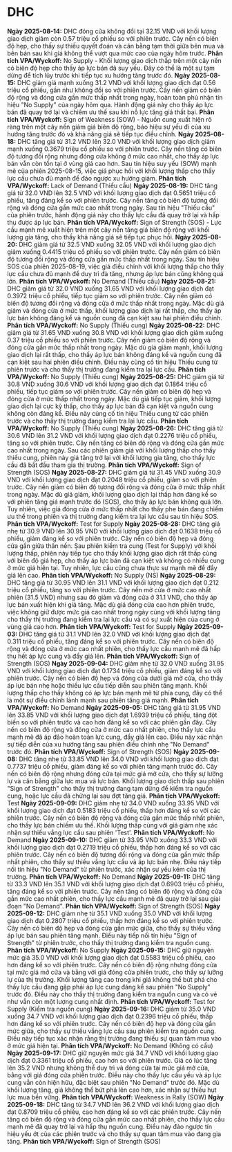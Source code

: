 # DHC

**Ngày 2025-08-14:** DHC đóng cửa không đổi tại 32.15 VND với khối lượng giao dịch giảm còn 0.57 triệu cổ phiếu so với phiên trước. Cây nến có biên độ hẹp, cho thấy sự thiếu quyết đoán và cân bằng tạm thời giữa bên mua và bên bán sau khi giá không thể vượt qua mức cao của ngày hôm trước. **Phân tích VPA/Wyckoff:** No Supply - Khối lượng giao dịch thấp trên một cây nến có biên độ hẹp cho thấy áp lực bán đã suy yếu. Đây có thể là một sự tạm dừng để tích lũy trước khi tiếp tục xu hướng tăng trước đó.
**Ngày 2025-08-15:** DHC giảm giá mạnh xuống 31.2 VND với khối lượng giao dịch đạt 0.56 triệu cổ phiếu, gần như không đổi so với phiên trước. Cây nến giảm có biên độ rộng và đóng cửa gần mức thấp nhất trong ngày, hoàn toàn phủ nhận tín hiệu "No Supply" của ngày hôm qua. Hành động giá này cho thấy áp lực bán đã quay trở lại và chiếm ưu thế sau khi nỗ lực tăng giá thất bại. **Phân tích VPA/Wyckoff:** Sign of Weakness (SOW) - Nguồn cung xuất hiện rõ ràng trên một cây nến giảm giá biên độ rộng, báo hiệu sự yếu đi của xu hướng tăng trước đó và khả năng giá sẽ tiếp tục điều chỉnh.
**Ngày 2025-08-18:** DHC tăng giá từ 31.2 VND lên 32.0 VND với khối lượng giao dịch giảm mạnh xuống 0.3679 triệu cổ phiếu so với phiên trước. Cây nến tăng có biên độ tương đối rộng nhưng đóng cửa không ở mức cao nhất, cho thấy áp lực bán vẫn còn tồn tại ở vùng giá cao hơn. Sau tín hiệu suy yếu (SOW) mạnh mẽ của phiên 2025-08-15, việc giá phục hồi với khối lượng thấp cho thấy lực cầu chưa đủ mạnh để đảo ngược xu hướng giảm. **Phân tích VPA/Wyckoff:** Lack of Demand (Thiếu cầu)
**Ngày 2025-08-19:** DHC tăng giá từ 32.0 VND lên 32.5 VND với khối lượng giao dịch đạt 0.5651 triệu cổ phiếu, tăng đáng kể so với phiên trước. Cây nến tăng có biên độ tương đối rộng và đóng cửa gần mức cao nhất trong ngày. Sau tín hiệu "Thiếu cầu" của phiên trước, hành động giá này cho thấy lực cầu đã quay trở lại và hấp thụ được áp lực bán. **Phân tích VPA/Wyckoff:** Sign of Strength (SOS) - Lực cầu mạnh mẽ xuất hiện trên một cây nến tăng giá biên độ rộng với khối lượng gia tăng, cho thấy khả năng giá sẽ tiếp tục phục hồi.
**Ngày 2025-08-20:** DHC giảm giá từ 32.5 VND xuống 32.05 VND với khối lượng giao dịch giảm xuống 0.4415 triệu cổ phiếu so với phiên trước. Cây nến giảm có biên độ tương đối rộng và đóng cửa gần mức thấp nhất trong ngày. Sau tín hiệu SOS của phiên 2025-08-19, việc giá điều chỉnh với khối lượng thấp cho thấy lực cầu chưa đủ mạnh để duy trì đà tăng, nhưng áp lực bán cũng không quá lớn. **Phân tích VPA/Wyckoff:** No Demand (Thiếu cầu)
**Ngày 2025-08-21:** DHC giảm giá từ 32.0 VND xuống 31.65 VND với khối lượng giao dịch đạt 0.3972 triệu cổ phiếu, tiếp tục giảm so với phiên trước. Cây nến giảm có biên độ tương đối rộng và đóng cửa ở mức thấp nhất trong ngày. Mặc dù giá giảm và đóng cửa ở mức thấp, khối lượng giao dịch lại rất thấp, cho thấy áp lực bán không đáng kể và nguồn cung đã cạn kiệt sau hai phiên điều chỉnh. **Phân tích VPA/Wyckoff:** No Supply (Thiếu cung)
**Ngày 2025-08-22:** DHC giảm giá từ 31.65 VND xuống 30.8 VND với khối lượng giao dịch giảm xuống 0.37 triệu cổ phiếu so với phiên trước. Cây nến giảm có biên độ rộng và đóng cửa gần mức thấp nhất trong ngày. Mặc dù giá giảm mạnh, khối lượng giao dịch lại rất thấp, cho thấy áp lực bán không đáng kể và nguồn cung đã cạn kiệt sau hai phiên điều chỉnh. Điều này củng cố tín hiệu Thiếu cung từ phiên trước và cho thấy thị trường đang kiểm tra lại lực cầu. **Phân tích VPA/Wyckoff:** No Supply (Thiếu cung)
**Ngày 2025-08-25:** DHC giảm giá từ 30.8 VND xuống 30.6 VND với khối lượng giao dịch đạt 0.1864 triệu cổ phiếu, tiếp tục giảm so với phiên trước. Cây nến giảm có biên độ hẹp và đóng cửa ở mức thấp nhất trong ngày. Mặc dù giá tiếp tục giảm, khối lượng giao dịch lại cực kỳ thấp, cho thấy áp lực bán đã cạn kiệt và nguồn cung không còn đáng kể. Điều này củng cố tín hiệu Thiếu cung từ các phiên trước và cho thấy thị trường đang kiểm tra lại lực cầu. **Phân tích VPA/Wyckoff:** No Supply (Thiếu cung)
**Ngày 2025-08-26:** DHC tăng giá từ 30.6 VND lên 31.2 VND với khối lượng giao dịch đạt 0.2276 triệu cổ phiếu, tăng so với phiên trước. Cây nến tăng có biên độ rộng và đóng cửa gần mức cao nhất trong ngày. Sau các phiên giảm giá với khối lượng thấp cho thấy thiếu cung, phiên này giá tăng trở lại với khối lượng gia tăng, cho thấy lực cầu đã bắt đầu tham gia thị trường. **Phân tích VPA/Wyckoff:** Sign of Strength (SOS)
**Ngày 2025-08-27:** DHC giảm giá từ 31.45 VND xuống 30.9 VND với khối lượng giao dịch đạt 0.2048 triệu cổ phiếu, giảm so với phiên trước. Cây nến giảm có biên độ tương đối rộng và đóng cửa ở mức thấp nhất trong ngày. Mặc dù giá giảm, khối lượng giao dịch lại thấp hơn đáng kể so với phiên tăng giá mạnh trước đó (SOS), cho thấy áp lực bán không quá lớn. Tuy nhiên, việc giá đóng cửa ở mức thấp nhất cho thấy phe bán đang chiếm ưu thế trong phiên và thị trường đang kiểm tra lại lực cầu sau tín hiệu SOS. **Phân tích VPA/Wyckoff:** Test for Supply
**Ngày 2025-08-28:** DHC tăng giá nhẹ từ 30.9 VND lên 30.95 VND với khối lượng giao dịch đạt 0.1638 triệu cổ phiếu, giảm đáng kể so với phiên trước. Cây nến có biên độ hẹp và đóng cửa gần giữa thân nến. Sau phiên kiểm tra cung (Test for Supply) với khối lượng thấp, phiên này tiếp tục cho thấy khối lượng giao dịch rất thấp cùng với biên độ giá hẹp, cho thấy áp lực bán đã cạn kiệt và không có nhiều cung ở mức giá hiện tại. Tuy nhiên, lực cầu cũng chưa thực sự mạnh mẽ để đẩy giá lên cao. **Phân tích VPA/Wyckoff:** No Supply (NS)
**Ngày 2025-08-29:** DHC tăng giá từ 30.95 VND lên 31.1 VND với khối lượng giao dịch đạt 0.212 triệu cổ phiếu, tăng so với phiên trước. Cây nến mở cửa ở mức cao nhất phiên (31.5 VND) nhưng sau đó giảm và đóng cửa ở 31.1 VND, cho thấy áp lực bán xuất hiện khi giá tăng. Mặc dù giá đóng cửa cao hơn phiên trước, việc không giữ được mức giá cao nhất trong ngày cùng với khối lượng tăng cho thấy thị trường đang kiểm tra lại lực cầu và có sự xuất hiện của cung ở vùng giá cao hơn. **Phân tích VPA/Wyckoff:** Test for Supply
**Ngày 2025-09-03:** DHC tăng giá từ 31.1 VND lên 32.0 VND với khối lượng giao dịch đạt 0.311 triệu cổ phiếu, tăng đáng kể so với phiên trước. Cây nến có biên độ rộng và đóng cửa ở mức cao nhất phiên, cho thấy lực cầu mạnh mẽ đã hấp thụ hết áp lực cung và đẩy giá lên. **Phân tích VPA/Wyckoff:** Sign of Strength (SOS)
**Ngày 2025-09-04:** DHC giảm nhẹ từ 32.0 VND xuống 31.95 VND với khối lượng giao dịch đạt 0.1734 triệu cổ phiếu, giảm đáng kể so với phiên trước. Cây nến có biên độ hẹp và đóng cửa dưới giá mở cửa, cho thấy áp lực bán nhẹ hoặc thiếu lực cầu tiếp diễn sau phiên tăng mạnh. Khối lượng thấp cho thấy không có áp lực bán mạnh mẽ từ phía cung, đây có thể là một sự điều chỉnh lành mạnh sau phiên tăng giá mạnh. **Phân tích VPA/Wyckoff:** No Demand
**Ngày 2025-09-05:** DHC tăng giá từ 31.95 VND lên 33.85 VND với khối lượng giao dịch đạt 1.6939 triệu cổ phiếu, tăng đột biến so với phiên trước và cao hơn đáng kể so với các phiên gần đây. Cây nến có biên độ rộng và đóng cửa ở mức cao nhất phiên, cho thấy lực cầu mạnh mẽ đã áp đảo hoàn toàn lực cung, đẩy giá lên cao. Điều này xác nhận sự tiếp diễn của xu hướng tăng sau phiên điều chỉnh nhẹ "No Demand" trước đó. **Phân tích VPA/Wyckoff:** Sign of Strength (SOS)
**Ngày 2025-09-08:** DHC tăng nhẹ từ 33.85 VND lên 34.0 VND với khối lượng giao dịch đạt 0.7737 triệu cổ phiếu, giảm đáng kể so với phiên tăng mạnh trước đó. Cây nến có biên độ rộng nhưng đóng cửa tại mức giá mở cửa, cho thấy sự lưỡng lự và cân bằng giữa lực mua và lực bán. Khối lượng giao dịch thấp sau phiên "Sign of Strength" cho thấy thị trường đang tạm dừng để kiểm tra nguồn cung, hoặc lực cầu đã chững lại sau đợt tăng giá. **Phân tích VPA/Wyckoff:** Test
**Ngày 2025-09-09:** DHC giảm nhẹ từ 34.0 VND xuống 33.95 VND với khối lượng giao dịch đạt 0.5183 triệu cổ phiếu, thấp hơn đáng kể so với các phiên trước. Cây nến có biên độ rộng và đóng cửa gần mức thấp nhất phiên, cho thấy lực bán chiếm ưu thế. Khối lượng thấp cùng với giá giảm nhẹ xác nhận sự thiếu vắng lực cầu sau phiên 'Test'. **Phân tích VPA/Wyckoff:** No Demand
**Ngày 2025-09-10:** DHC giảm từ 33.95 VND xuống 33.3 VND với khối lượng giao dịch đạt 0.2719 triệu cổ phiếu, thấp hơn đáng kể so với các phiên trước. Cây nến có biên độ tương đối rộng và đóng cửa gần mức thấp nhất phiên, cho thấy sự thiếu vắng lực cầu và áp lực bán nhẹ. Điều này tiếp nối tín hiệu "No Demand" từ phiên trước, xác nhận sự yếu kém của thị trường. **Phân tích VPA/Wyckoff:** No Demand
**Ngày 2025-09-11:** DHC tăng từ 33.3 VND lên 35.1 VND với khối lượng giao dịch đạt 0.6903 triệu cổ phiếu, tăng đáng kể so với phiên trước. Cây nến tăng có biên độ rộng và đóng cửa gần mức cao nhất phiên, cho thấy lực cầu mạnh mẽ đã quay trở lại sau giai đoạn "No Demand". **Phân tích VPA/Wyckoff:** Sign of Strength (SOS)
**Ngày 2025-09-12:** DHC giảm nhẹ từ 35.1 VND xuống 35.0 VND với khối lượng giao dịch đạt 0.2807 triệu cổ phiếu, thấp hơn đáng kể so với phiên trước. Cây nến có biên độ hẹp và đóng cửa gần mức giữa, cho thấy sự thiếu vắng áp lực bán sau phiên tăng mạnh. Điều này tiếp nối tín hiệu "Sign of Strength" từ phiên trước, cho thấy thị trường đang kiểm tra nguồn cung. **Phân tích VPA/Wyckoff:** No Supply
**Ngày 2025-09-15:** DHC giữ nguyên mức giá 35.0 VND với khối lượng giao dịch đạt 0.5583 triệu cổ phiếu, cao hơn đáng kể so với phiên trước. Cây nến có biên độ rộng nhưng đóng cửa tại mức giá mở cửa và bằng với giá đóng cửa phiên trước, cho thấy sự lưỡng lự của thị trường. Khối lượng tăng cao trong khi giá không thể bứt phá cho thấy lực cầu đang gặp phải áp lực cung đáng kể sau phiên "No Supply" trước đó. Điều này cho thấy thị trường đang kiểm tra nguồn cung và có vẻ như vẫn còn một lượng cung nhất định. **Phân tích VPA/Wyckoff:** Test for Supply (Kiểm tra nguồn cung)
**Ngày 2025-09-16:** DHC giảm từ 35.0 VND xuống 34.7 VND với khối lượng giao dịch đạt 0.2396 triệu cổ phiếu, thấp hơn đáng kể so với phiên trước. Cây nến có biên độ hẹp và đóng cửa gần mức giữa, cho thấy sự thiếu vắng lực cầu sau phiên kiểm tra nguồn cung. Điều này tiếp tục xác nhận rằng thị trường đang thiếu sự quan tâm mua vào ở mức giá hiện tại. **Phân tích VPA/Wyckoff:** No Demand (Không có cầu)
**Ngày 2025-09-17:** DHC giữ nguyên mức giá 34.7 VND với khối lượng giao dịch đạt 0.3361 triệu cổ phiếu, cao hơn so với phiên trước. Giá có lúc tăng lên 35.2 VND nhưng không thể duy trì và đóng cửa tại mức giá mở cửa, bằng với giá đóng cửa phiên trước. Điều này cho thấy lực cầu yếu và áp lực cung vẫn còn hiện hữu, đặc biệt sau phiên "No Demand" trước đó. Mặc dù khối lượng tăng, giá không thể bứt phá lên cao hơn, xác nhận sự thiếu hụt lực mua bền vững. **Phân tích VPA/Wyckoff:** Weakness in Rally (SOW)
**Ngày 2025-09-18:** DHC tăng từ 34.7 VND lên 36.2 VND với khối lượng giao dịch đạt 0.8709 triệu cổ phiếu, cao hơn đáng kể so với các phiên trước. Cây nến tăng có biên độ rộng và đóng cửa gần mức cao nhất phiên, cho thấy lực cầu mạnh mẽ đã quay trở lại và hấp thụ nguồn cung. Điều này đảo ngược tín hiệu yếu ớt của các phiên trước và cho thấy sự quan tâm mua vào đang gia tăng. **Phân tích VPA/Wyckoff:** Sign of Strength (SOS)
